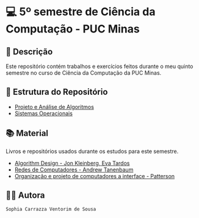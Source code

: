 # 💻 5º semestre de Ciência da Computação - PUC Minas

## 📃 Descrição

Este repositório contém trabalhos e exercícios feitos durante o meu quinto semestre no curso de Ciência da Computação da PUC Minas.

## 📑 Estrutura do Repositório

- [Projeto e Análise de Algoritmos](/Projeto_e_Analise_de_Algoritmos/)
- [Sistemas Operacionais](/Sistemas_Operacionais/)


## 📚 Material
Livros e repositórios usados durante os estudos para este semestre.

- [Algorithm Design - Jon Kleinberg, Eva Tardos](https://www.amazon.com.br/Algorithm-Design-Jon-Kleinberg/dp/0321295358)
- [Redes de Computadores - Andrew Tanenbaum](https://www.amazon.com.br/Redes-Computadores-Andrew-Tanenbaum/dp/8582605609/ref=asc_df_8582605609/?tag=googleshopp00-20&linkCode=df0&hvadid=709884550201&hvpos=&hvnetw=g&hvrand=10785636033297767422&hvpone=&hvptwo=&hvqmt=&hvdev=c&hvdvcmdl=&hvlocint=&hvlocphy=9196984&hvtargid=pla-1405205275424&psc=1&mcid=0ea17767439c37e696585fb1c3783298&tag=googleshopp00-20&linkCode=df0&hvadid=709884550201&hvpos=&hvnetw=g&hvrand=10785636033297767422&hvpone=&hvptwo=&hvqmt=&hvdev=c&hvdvcmdl=&hvlocint=&hvlocphy=9196984&hvtargid=pla-1405205275424&psc=1&language=pt_BR&gad_source=1)
- [Organização e projeto de computadores a interface - Patterson](https://www.amazon.com.br/Organização-Projeto-Computadores-John-Hennessy/dp/8535287930)

## 👨‍💻 Autora

`Sophia Carrazza Ventorim de Sousa`

